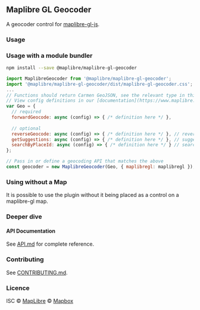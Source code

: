 ## Maplibre GL Geocoder

A geocoder control for [maplibre-gl-js](https://github.com/maplibre/maplibre-gl-js).

### Usage

### Usage with a module bundler

```bash
npm install --save @maplibre/maplibre-gl-geocoder
```

```js
import MaplibreGeocoder from '@maplibre/maplibre-gl-geocoder';
import '@maplibre/maplibre-gl-geocoder/dist/maplibre-gl-geocoder.css';
...
// Functions should return Carmen GeoJSON, see the relevant type in this project
// View config definitions in our [documentation](https://www.maplibre.org/maplibre-gl-geocoder/)
var Geo = {
  // required
  forwardGeocode: async (config) => { /* definition here */ },
  
  // optional
  reverseGeocode: async (config) => { /* definition here */ }, // reverse geocoding API
  getSuggestions: async (config) => { /* definition here */ }, // suggestion API
  searchByPlaceId: async (config) => { /* definition here */ } // search by Place ID API
};

// Pass in or define a geocoding API that matches the above
const geocoder = new MaplibreGeocoder(Geo, { maplibregl: maplibregl });

```

### Using without a Map

It is possible to use the plugin without it being placed as a control on a maplibre-gl map.

### Deeper dive

#### API Documentation

See [API.md](https://github.com/maplibre/maplibre-gl-geocoder/blob/main/API.md) for complete reference.

### Contributing

See [CONTRIBUTING.md](https://github.com/maplibre/maplibre-gl-geocoder/blob/main/CONTRIBUTING.md).

### Licence

ISC © [MapLibre](https://github.com/maplibre) © [Mapbox](https://github.com/mapbox)

